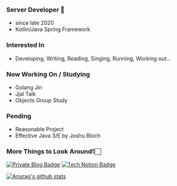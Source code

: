 
### Server Developer 👋
- since late 2020
- Kotlin/Java Spring Framework

### Interested In
- Developing, Writing, Reading, Singing, Running, Working out...

### Now Working On / Studying 
- Golang Jin
- Jjal Talk
- Objects Group Study

### Pending
- Reasonable Project
- Effective Java 3/E by Joshu Bloch

### More Things to Look Around👇🏻
[![Private Blog Badge](http://img.shields.io/badge/-My%20Private%20Blog-black?style=flat-square&logo=git&link=https://velog.io/@ko-ing)](https://velog.io/@ko-ing)
[![Tech Notion Badge](http://img.shields.io/badge/-Development%20Study-black?style=flat-square&logo=notion&link=https://grizzled-saxophone-561.notion.site/Development-Study-15d76597f72648f8bcb035344f92d9ab)](https://ko-ing.notion.site/15d76597f72648f8bcb035344f92d9ab)

[![Anurag's github stats](https://github-readme-stats.vercel.app/api?username=ko-ing&show_icons=true&theme=gruvbox)](https://github.com/anuraghazra/github-readme-stats)
